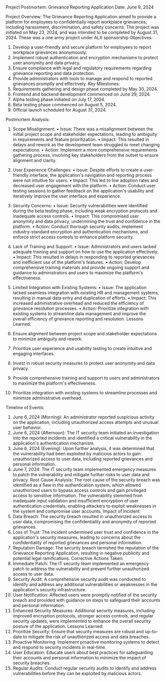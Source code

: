 Project Postmortem: Grievance Reporting Application
Date: June 9, 2024
 
Project Overview: The Grievance Reporting Application aimed to provide a platform for employees to confidentially report workplace grievances, including harassment, discrimination, and safety concerns. The project was initiated on May 23, 2024, and was intended to be completed by August 31, 2024. These was a one army project under ALX sponsorship
Objectives:
1.	Develop a user-friendly and secure platform for employees to report workplace grievances anonymously.
2.	Implement robust authentication and encryption mechanisms to protect user anonymity and data privacy.
3.	Ensure compliance with legal and regulatory requirements regarding grievance reporting and data protection.
4.	Provide administrators with tools to manage and respond to reported grievances promptly and effectively.
Key Milestones:
1.	Requirements gathering and design phase completed by May 30, 2024.
2.	Frontend and backend development commenced on June 29, 2024.
3.	Alpha testing phase initiated on July 17, 2024.
4.	Beta testing phase commenced on August 5, 2024.
5.	Official launch scheduled for August 31, 2024.


 
Postmortem Analysis:
1. Scope Misalignment:
•	Issue: There was a misalignment between the initial project scope and stakeholder expectations, leading to ambiguity in requirements and feature prioritization.
•	Impact: This resulted in delays and rework as the development team struggled to meet changing expectations.
•	Action: Implement a more comprehensive requirements gathering process, involving key stakeholders from the outset to ensure alignment and clarity.

2. User Experience Challenges:
•	Issue: Despite efforts to create a user-friendly interface, the application's navigation and reporting process were not intuitive for users.
•	Impact: This led to low adoption rates and decreased user engagement with the platform.
•	Action: Conduct user testing sessions to gather feedback on the application's usability and iteratively improve the user interface and experience.
3. Security Concerns:
•	Issue: Security vulnerabilities were identified during the beta testing phase, including weak encryption protocols and inadequate access controls.
•	Impact: This compromised user anonymity and data privacy, undermining the trust and confidence in the platform.
•	Action: Conduct thorough security audits, implement industry-standard encryption and authentication mechanisms, and enforce strict access controls to enhance platform security.
4. Lack of Training and Support:
•	Issue: Administrators and users lacked adequate training and support on how to use the application effectively.
•	Impact: This resulted in delays in responding to reported grievances and inefficient use of the platform's features.
•	Action: Develop comprehensive training materials and provide ongoing support and guidance to administrators and users to maximize the platform's effectiveness.
5. Limited Integration with Existing Systems:
•	Issue: The application lacked seamless integration with existing HR and management systems, resulting in manual data entry and duplication of efforts.
•	Impact: This increased administrative overhead and reduced the efficiency of grievance resolution processes.
•	Action: Prioritize integration with existing systems to streamline data management and improve the overall efficiency of grievance reporting and resolution.
Lessons Learned:
1.	Ensure alignment between project scope and stakeholder expectations to minimize ambiguity and rework.
2.	Prioritize user experience and usability testing to create intuitive and engaging interfaces.
3.	Invest in robust security measures to protect user anonymity and data privacy.
4.	Provide comprehensive training and support to users and administrators to maximize the platform's effectiveness.
5.	Prioritize integration with existing systems to streamline processes and minimize administrative overhead.


 
Timeline of Events:
1.	June 6, 2024 (Morning): An administrator reported suspicious activity on the application, including unauthorized access attempts and unusual user behavior.
2.	June 6, 2024 (Afternoon): The IT security team initiated an investigation into the reported incidents and identified a critical vulnerability in the application's authentication mechanism.
3.	June 6, 2024 (Evening): Upon further analysis, it was determined that the vulnerability had been exploited by malicious actors to gain unauthorized access to user data, including reported grievances and personal information.
4.	June 7, 2024: The IT security team implemented emergency measures to patch the vulnerability and mitigate further risks to user data and privacy.
Root Cause Analysis: The root cause of the security breach was identified as a flaw in the authentication system, which allowed unauthorized users to bypass access controls and gain privileged access to sensitive information. The vulnerability stemmed from inadequate input validation and insufficient encryption of user authentication credentials, enabling attackers to exploit weaknesses in the system and compromise user accounts.
Impact of Incident:
1.	Data Breach: The security breach resulted in unauthorized access to user data, compromising the confidentiality and anonymity of reported grievances.
2.	Loss of Trust: The incident undermined user trust and confidence in the application's security measures, leading to concerns about the confidentiality of reported grievances and personal information.
3.	Reputation Damage: The security breach tarnished the reputation of the Grievance Reporting Application, resulting in negative publicity and potential legal ramifications.
Corrective Actions Taken:
1.	Immediate Patch: The IT security team implemented an emergency patch to address the vulnerability and prevent further unauthorized access to user data.
2.	Security Audit: A comprehensive security audit was conducted to identify and address any additional vulnerabilities or weaknesses in the application's security infrastructure.
3.	User Notification: Affected users were promptly notified of the security breach and provided with guidance on steps to safeguard their accounts and personal information.
4.	Enhanced Security Measures: Additional security measures, including improved encryption protocols, stronger access controls, and regular security updates, were implemented to enhance the overall security posture of the application.
Lessons Learned:
1.	Prioritize Security: Ensure that security measures are robust and up-to-date to mitigate the risk of unauthorized access and data breaches.
2.	Proactive Monitoring: Implement proactive monitoring systems to detect and respond to security incidents in real-time.
3.	User Education: Educate users about best practices for safeguarding their accounts and personal information to minimize the impact of security breaches.
4.	Regular Audits: Conduct regular security audits to identify and address vulnerabilities before they can be exploited by malicious actors.





